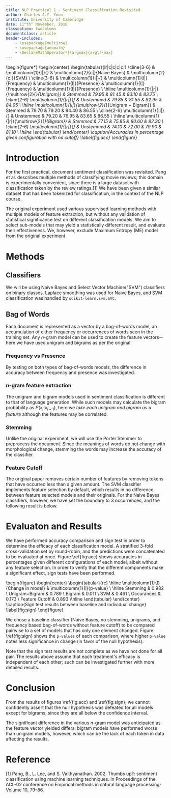 ```yaml
---
title: NLP Practical 1 - Sentiment Classification Revisited
author: Charles J.Y. Yoon
institute: University of Cambridge
date: 11^th^ November, 2018
classoption: twocolumn
documentclass: article
header-includes:
	- \usepackage{multirow}
	- \usepackage{amsmath}
	- \DeclareMathOperator*{\argmax}{arg\!\max}
---
```


\begin{figure*}
\begin{center}
\begin{tabular}{lr|c|c|c|c|}
\cline{3-6}
 & \multicolumn{1}{l|}{} & \multicolumn{2}{c|}{Naive Bayes} & \multicolumn{2}{c|}{SVM} \\ \cline{3-6} 
 & \multicolumn{1}{l|}{} & \multicolumn{1}{l|}{Frequency} & \multicolumn{1}{l|}{Presence} & \multicolumn{1}{l|}{Frequency} & \multicolumn{1}{l|}{Presence} \\ \hline
	\multicolumn{1}{|r|}{\multirow{2}{*}{Unigram}} & Stemmed & 79.95 & 81.45 & 83.10 & 83.75 \\ \cline{2-6} 
\multicolumn{1}{|r|}{} & Unstemmed & 79.85 & 81.55 & 82.95 & 84.95 \\ \hline
\multicolumn{1}{|l|}{\multirow{2}{*}{Unigram + Bigram}} & Stemmed & 79.70 & 79.20 & 84.40 & 86.55 \\ \cline{2-6} 
\multicolumn{1}{|l|}{} & Unstemmed & 79.20 & 76.95 & 83.65 & 86.55 \\ \hline
\multicolumn{1}{|r|}{\multirow{2}{*}{Bigram}} & Stemmed & 77.15 & 75.85 & 80.60 & 82.30 \\ \cline{2-6} 
\multicolumn{1}{|r|}{} & Unstemmed & 74.10 & 72.00 & 79.90 & 81.10 \\ \hline
\end{tabular}
\end{center}
\caption{Accuracies in percentage given configuration with no cutoff} \label{fig:acc}
\end{figure*}

# Introduction

For the first practical, document sentiment classification was revisited. Pang et al. describes multiple methods of classifying movie reviews; this domain is experimentally convenient, since there is a large dataset with classification taken by the review ratings.[1] We have been given a similar dataset that has been tokenized for classification, in the context of the NLP course. 

The original experiment used various supervised learning methods with multiple models of feature extraction, but without any validation of statistical significance test on different classification models. We aim to select sub-models that may yield a statistically different result, and evaluate their effectiveness. We, however, exclude Maximum Entropy (ME) model from the original experiment.

# Methods

## Classifiers

We will be using Naive Bayes and Select Vector Machine("SVM") classifiers on binary classes. Laplace smoothing was used for Naive Bayes, and SVM classification was handled by `scikit-learn.svm.SVC`.

## Bag of Words

Each document is represented as a vector by a bag-of-words model, an accumulation of either frequency or occurrences of words seen in the training set. Any $n$-gram model can be used to create the feature vectors--here we have used unigram and bigrams as per the original.

### Frequency vs Presence

By testing on both types of bag-of-words models, the difference in accuracy between frequency and presence was investigated.

### $n$-gram feature extraction

The unigram and bigram models used in sentiment classification is different to that of language generation. While such models may calculate the bigram probability as $P(x_i | x_{i-1})$, here we *take each unigram and bigram as a feature* although the features may be correlated.

### Stemming

Unlike the original experiment, we will use the Porter Stemmer to preprocess the document. Since the meanings of words do not change with morphological change, stemming the words may increase the accuracy of the classifier.

### Feature Cutoff

The original paper removes certain number of features by removing tokens that have occurred less than a given amount. The SVM classifier implements feature selection by default, which results in no difference between feature selected models and their originals. For the Naive Bayes classifiers, however, we have set the boundary to 3 occurrences, and the following result is below.

# Evaluaton and Results

We have performed accuracy comparison and sign test in order to determine the efficacy of each classification model. A stratified 3-fold cross-validation set by round-robin, and the predictions were concatenated to be evaluated at once. Figure \ref{fig:acc} shows accuracies in percentages given different configurations of each model, albeit without any feature selection. In order to verify that the different components make a significant effect, sign tests have been performed.

\begin{figure}
\begin{center}
\begin{tabular}{rc}
\hline
\multicolumn{1}{l}{Change in model} & \multicolumn{1}{l}{p-value} \\ \hline
Stemming & 0.982 \\
Unigram+Bigram & 0.789 \\
Bigram & 0.011 \\
SVM & 0.461 \\
Occurances & 0.173 \\ 
Feature Cutoff & 0.893 \\\hline
\end{tabular}
\end{center}
\caption{Sign test results between baseline and individual change} \label{fig:sign}
\end{figure}

We chose a baseline classifier (Naive Bayes, no stemming, unigrams, and frequency based bag-of-words without feature cutoff) to be compared pairwise to a set of models that has only one element changed. Figure \ref{fig:sign} shows the `p-values` of each comparison, where higher `p-value` notes less significance in change (in favor of the null hypothesis).

Note that the sign test results are not complete as we have not done for all pair. The results above assume that each treatment's efficacy is independent of each other; such can be investigated further with more detailed results.

# Conclusion

From the results of figures \ref{fig:acc} and \ref{fig:sign}, we cannot confidently assert that the null hypothesis was defeated for all models except for bigrams, since they are all below the confidence interval.

The significant difference in the various $n$-gram model was anticipated as the feature vector yielded differs; bigram models have performed worse than unigram models, however, which can be the lack of each token in data affecting the results.

# Reference

[1] Pang, B., L. Lee, and S. Vaithyanathan. 2002. Thumbs up?: sentiment classification using machine learning techniques. In Proceedings of the ACL-02 conference on Empirical methods in natural language processing-Volume 10, 79–86. 
